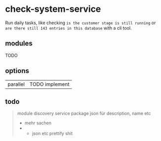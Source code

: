# check-system-service

Run daily tasks, like checking `is the customer stage is still running` or  `are there still 143 entries in this database` with a cli tool.

## modules

TODO

## options

|||
|-|-|
| parallel | TODO implement |

## todo

> module discovery service
> package json für description, name etc
> * mehr sachen
> * * json etc
> prettify shit